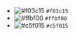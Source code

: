 - ![#f03c15](https://placehold.it/15/f03c15/000000?text=+) `#f03c15`
- ![#ffbf00](https://placehold.it/15/ffbf00/000000?text=+) `#ffbf00`
- ![#c5f015](https://placehold.it/15/c5f015/000000?text=+) `#c5f015`
